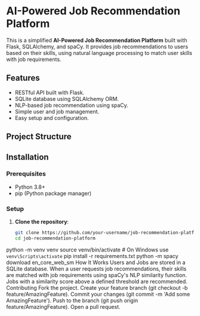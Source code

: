 # AI-Powered Job Recommendation Platform

This is a simplified **AI-Powered Job Recommendation Platform** built with Flask, SQLAlchemy, and spaCy. It provides job recommendations to users based on their skills, using natural language processing to match user skills with job requirements.

## Features

- RESTful API built with Flask.
- SQLite database using SQLAlchemy ORM.
- NLP-based job recommendation using spaCy.
- Simple user and job management.
- Easy setup and configuration.

## Project Structure


## Installation

### Prerequisites

- Python 3.8+
- pip (Python package manager)

### Setup

1. **Clone the repository**:
   ```bash
   git clone https://github.com/your-username/job-recommendation-platform.git
   cd job-recommendation-platform
python -m venv venv
source venv/bin/activate  # On Windows use `venv\Scripts\activate`
pip install -r requirements.txt
python -m spacy download en_core_web_sm
How It Works
Users and Jobs are stored in a SQLite database.
When a user requests job recommendations, their skills are matched with job requirements using spaCy's NLP similarity function.
Jobs with a similarity score above a defined threshold are recommended.
Contributing
Fork the project.
Create your feature branch (git checkout -b feature/AmazingFeature).
Commit your changes (git commit -m 'Add some AmazingFeature').
Push to the branch (git push origin feature/AmazingFeature).
Open a pull request.
